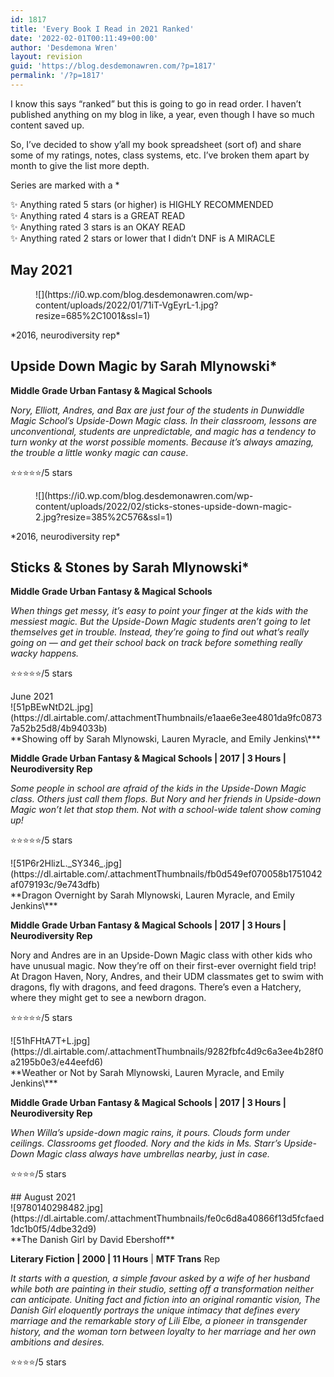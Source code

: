 ```yaml
---
id: 1817
title: 'Every Book I Read in 2021 Ranked'
date: '2022-02-01T00:11:49+00:00'
author: 'Desdemona Wren'
layout: revision
guid: 'https://blog.desdemonawren.com/?p=1817'
permalink: '/?p=1817'
---
```


I know this says “ranked” but this is going to go in read order. I haven’t published anything on my blog in like, a year, even though I have so much content saved up.

So, I’ve decided to show y’all my book spreadsheet (sort of) and share some of my ratings, notes, class systems, etc. I’ve broken them apart by month to give the list more depth.

Series are marked with a \*

✨ Anything rated 5 stars (or higher) is HIGHLY RECOMMENDED  
✨ Anything rated 4 stars is a GREAT READ  
✨ Anything rated 3 stars is an OKAY READ  
✨ Anything rated 2 stars or lower that I didn’t DNF is A MIRACLE

## May 2021

<div class="is-layout-flex wp-container-94 wp-block-columns"><div class="is-layout-flow wp-block-column" style="flex-basis:50%"><div class="wp-block-image"><figure class="alignleft">![](https://i0.wp.com/blog.desdemonawren.com/wp-content/uploads/2022/01/71iT-VgEyrL-1.jpg?resize=685%2C1001&ssl=1)</figure></div></div><div class="is-layout-flow wp-block-column" style="flex-basis:50%">*2016, neurodiversity rep*

## Upside Down Magic by Sarah Mlynowski\*

**Middle Grade Urban Fantasy &amp; Magical Schools**

*Nory, Elliott, Andres, and Bax are just four of the students in Dunwiddle Magic School’s Upside-Down Magic class. In their classroom, lessons are unconventional, students are unpredictable, and magic has a tendency to turn wonky at the worst possible moments. Because it’s always amazing, the trouble a little wonky magic can cause*.

⭐⭐⭐⭐⭐/5 stars

</div></div><div class="is-layout-flex wp-container-97 wp-block-columns"><div class="is-layout-flow wp-block-column"><figure class="wp-block-image size-large is-resized">![](https://i0.wp.com/blog.desdemonawren.com/wp-content/uploads/2022/02/sticks-stones-upside-down-magic-2.jpg?resize=385%2C576&ssl=1)</figure></div><div class="is-layout-flow wp-block-column">*2016, neurodiversity rep*

## Sticks &amp; Stones by Sarah Mlynowski\*

**Middle Grade Urban Fantasy &amp; Magical Schools**

*When things get messy, it’s easy to point your finger at the kids with the messiest magic. But the Upside-Down Magic students aren’t going to let themselves get in trouble. Instead, they’re going to find out what’s really going on — and get their school back on track before something really wacky happens.*

⭐⭐⭐⭐⭐/5 stars

</div></div>June 2021

<div class="wp-block-cover is-light"><span aria-hidden="true" class="wp-block-cover__gradient-background has-background-dim"></span>![51pBEwNtD2L.jpg](https://dl.airtable.com/.attachmentThumbnails/e1aae6e3ee4801da9fc08737a52b25d8/4b94033b)<div class="wp-block-cover__inner-container">**Showing off by Sarah Mlynowski, Lauren Myracle, and Emily Jenkins\***

**Middle Grade Urban Fantasy &amp; Magical Schools | 2017 | 3 Hours | Neurodiversity Rep**

*Some people in school are afraid of the kids in the Upside-Down Magic class. Others just call them flops. But Nory and her friends in Upside-down Magic won’t let that stop them. Not with a school-wide talent show coming up!*

⭐⭐⭐⭐⭐/5 stars

</div></div><div class="wp-block-cover is-light"><span aria-hidden="true" class="wp-block-cover__gradient-background has-background-dim"></span>![51P6r2HlizL._SY346_.jpg](https://dl.airtable.com/.attachmentThumbnails/fb0d549ef070058b1751042af079193c/9e743dfb)<div class="wp-block-cover__inner-container">**Dragon Overnight by Sarah Mlynowski, Lauren Myracle, and Emily Jenkins\***

**Middle Grade Urban Fantasy &amp; Magical Schools | 2017 | 3 Hours | Neurodiversity Rep**

Nory and Andres are in an Upside-Down Magic class with other kids who have unusual magic. Now they’re off on their first-ever overnight field trip! At Dragon Haven, Nory, Andres, and their UDM classmates get to swim with dragons, fly with dragons, and feed dragons. There’s even a Hatchery, where they might get to see a newborn dragon.

⭐⭐⭐⭐⭐/5 stars

</div></div><div class="wp-block-cover is-light"><span aria-hidden="true" class="wp-block-cover__gradient-background has-background-dim"></span>![51hFHtA7T+L.jpg](https://dl.airtable.com/.attachmentThumbnails/9282fbfc4d9c6a3ee4b28f0a2195b0e3/e44eefd6)<div class="wp-block-cover__inner-container">**Weather or Not by Sarah Mlynowski, Lauren Myracle, and Emily Jenkins\***

**Middle Grade Urban Fantasy &amp; Magical Schools | 2017 | 3 Hours | Neurodiversity Rep**

*When Willa’s upside-down magic rains, it pours. Clouds form under ceilings. Classrooms get flooded. Nory and the kids in Ms. Starr’s Upside-Down Magic class always have umbrellas nearby, just in case.*

⭐⭐⭐⭐/5 stars

</div></div>## August 2021

<div class="wp-block-cover is-light"><span aria-hidden="true" class="wp-block-cover__gradient-background has-background-dim"></span>![9780140298482.jpg](https://dl.airtable.com/.attachmentThumbnails/fe0c6d8a40866f13d5fcfaed1dc1b0f5/4dbe32d9)<div class="wp-block-cover__inner-container">**The Danish Girl by David Ebershoff**

**Literary Fiction | 2000 | 11 Hours** | **MTF Trans** Rep

*It starts with a question, a simple favour asked by a wife of her husband while both are painting in their studio, setting off a transformation neither can anticipate. Uniting fact and fiction into an original romantic vision, The Danish Girl eloquently portrays the unique intimacy that defines every marriage and the remarkable story of Lili Elbe, a pioneer in transgender history, and the woman torn between loyalty to her marriage and her own ambitions and desires.*

⭐⭐⭐⭐/5 stars

</div></div>